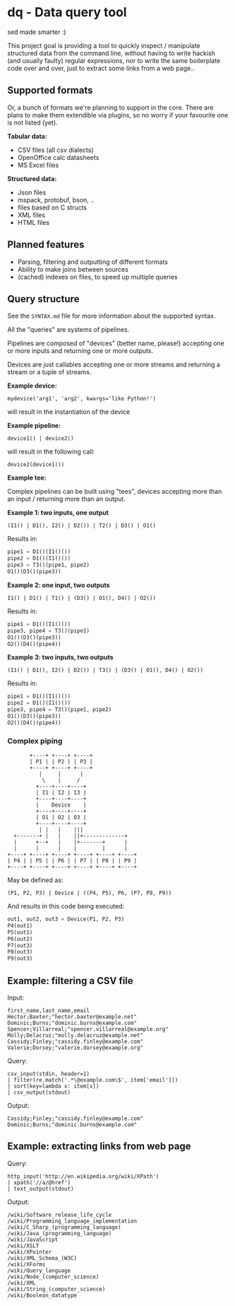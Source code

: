 # dq - Data query tool

sed made smarter :)

This project goal is providing a tool to quickly inspect / manipulate
structured data from the command line, without having to write hackish
(and usually faulty) regular expressions, nor to write the same
boilerplate code over and over, just to extract some links from
a web page..


## Supported formats

Or, a bunch of formats we're planning to support in the core.
There are plans to make them extendible via plugins, so no worry if
your favourite one is not listed (yet).


**Tabular data:**

- CSV files (all csv dialects)
- OpenOffice calc datasheets
- MS Excel files

**Structured data:**

- Json files
- mspack, protobuf, bson, ..
- files based on C structs
- XML files
- HTML files


## Planned features

- Parsing, filtering and outputting of different formats
- Ability to make joins between sources
- (cached) indexes on files, to speed up multiple queries


## Query structure

See the ``SYNTAX.md`` file for more information about the supported
syntax.


All the "queries" are systems of pipelines.

Pipelines are composed of "devices" (better name, please!) accepting
one or more inputs and returning one or more outputs.

Devices are just callables accepting one or more streams and returning
a stream or a tuple of streams.


**Example device:**

```
mydevice('arg1', 'arg2', kwargs='like Python!')
```

will result in the instantiation of the device


**Example pipeline:**

```
device1() | device2()
```

will result in the following call:

```
device2(device1())
```

**Example tee:**

Complex pipelines can be built using "tees", devices accepting
more than an input / returning more than an output.

**Example 1: two inputs, one output**

```
(I1() | D1(), I2() | D2()) | T2() | D3() | O1()
```
Results in:

```python
pipe1 = D1()(I1()())
pipe2 = D1()(I1()())
pipe3 = T3()(pipe1, pipe2)
O1()(D3()(pipe3))
```

**Example 2: one input, two outputs**

```
I1() | D1() | T1() | (D3() | O1(), D4() | O2())
```

Results in:

```python
pipe1 = D1()(I1()())
pipe3, pipe4 = T3()(pipe1)
O1()(D3()(pipe3))
O2()(D4()(pipe4))
```

**Example 3: two inputs, two outputs**

```
(I1() | D1(), I2() | D2()) | T3() | (D3() | O1(), D4() | O2())
```

Results in:

```python
pipe1 = D1()(I1()())
pipe2 = D1()(I1()())
pipe3, pipe4 = T3()(pipe1, pipe2)
O1()(D3()(pipe3))
O2()(D4()(pipe4))
```

### Complex piping

```
       +----+ +----+ +----+
       | P1 | | P2 | | P3 |
       +----+ +----+ +----+
          |     |      |
           \    |     /
         +----+----+----+
         | I1 | I2 | I3 |
         +----+----+----+
         |    Device    |
         +----+----+----+
         | O1 | O2 | O3 |
         +----+----+----+
          | |   |    |||
  +-------+ |   |    ||+-------------+
  |      +--+   |    |+-------+      |
  |      |      |    |        |      |
+----+ +----+ +----+ +----+ +----+ +----+
| P4 | | P5 | | P6 | | P7 | | P8 | | P9 |
+----+ +----+ +----+ +----+ +----+ +----+
```

May be defined as:

```
(P1, P2, P3) | Device | ((P4, P5), P6, (P7, P8, P9))
```

And results in this code being executed:

```python
out1, out2, out3 = Device(P1, P2, P3)
P4(out1)
P5(out1)
P6(out2)
P7(out3)
P8(out3)
P9(out3)
```


## Example: filtering a CSV file

Input:

```
first_name,last_name,email
Hector;Baxter;"hector.baxter@example.net"
Dominic;Burns;"dominic.burns@example.com"
Spencer;Villarreal;"spencer.villarreal@example.org"
Molly;Delacruz;"molly.delacruz@example.net"
Cassidy;Finley;"cassidy.finley@example.com"
Valerie;Dorsey;"valerie.dorsey@example.org"
```

Query:

```
csv_input(stdin, header=1)
| filter(re.match('.*\@example.com\$', item['email']))
| sort(key=lambda x: item[x])
| csv_output(stdout)
```


Output:

```
Cassidy;Finley;"cassidy.finley@example.com"
Dominic;Burns;"dominic.burns@example.com"
```


## Example: extracting links from web page


Query:

```
http_input('http://en.wikipedia.org/wiki/XPath')
| xpath('//a/@href')
| text_output(stdout)
```


Output:

```
/wiki/Software_release_life_cycle
/wiki/Programming_language_implementation
/wiki/C_Sharp_(programming_language)
/wiki/Java_(programming_language)
/wiki/JavaScript
/wiki/XSLT
/wiki/XPointer
/wiki/XML_Schema_(W3C)
/wiki/XForms
/wiki/Query_language
/wiki/Node_(computer_science)
/wiki/XML
/wiki/String_(computer_science)
/wiki/Boolean_datatype
```
